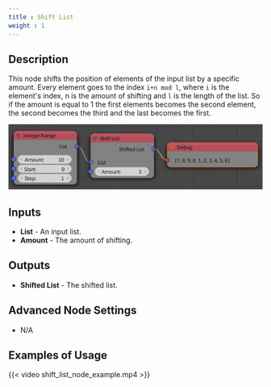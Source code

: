 ```yaml
---
title : Shift List
weight : 1
---
```


## Description

This node shifts the position of elements of the input list by a
specific amount. Every element goes to the index `i+n mod l`, where `i`
is the element's index, <span class="title-ref">n</span> is the amount
of shifting and `l` is the length of the list. So if the amount is equal
to 1 the first elements becomes the second element, the second becomes
the third and the last becomes the first.

![image](shift_list_node.png)

## Inputs

- **List** - An input list.
- **Amount** - The amount of shifting.

## Outputs

- **Shifted List** - The shifted list.

## Advanced Node Settings

- N/A

## Examples of Usage

{{< video shift_list_node_example.mp4 >}}

